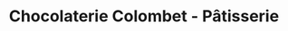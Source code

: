 ---
title: "Chocolaterie Colombet - Pâtisserie"
url: /pontgibaud/chocolaterie-colombet-patisserie/
shop: chocolat
---